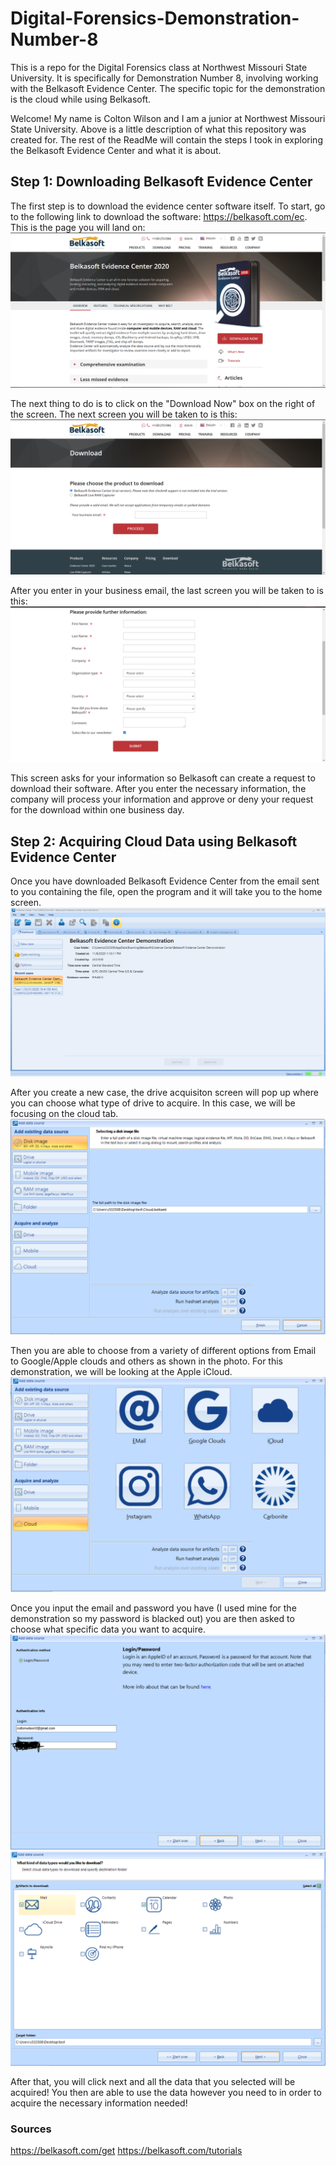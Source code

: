 # Digital-Forensics-Demonstration-Number-8
This is a repo for the Digital Forensics class at Northwest Missouri State University. It is specifically for Demonstration Number 8, involving working with the Belkasoft Evidence Center. The specific topic for the demonstration is the cloud while using Belkasoft. 


Welcome!
My name is Colton Wilson and I am a junior at Northwest Missouri State University. Above is a little description of what this repository was created for. The rest of the ReadMe will contain the steps I took in exploring the Belkasoft Evidence Center and what it is about.

## Step 1: Downloading Belkasoft Evidence Center
The first step is to download the evidence center software itself. To start, go to the following link to download the software: https://belkasoft.com/ec. This is the page you will land on: ![Belkasoft Main Page](dfbec1.PNG)

The next thing to do is to click on the "Download Now" box on the right of the screen. The next screen you will be taken to is this: ![Belkasoft Email Screen](dfbec2.PNG)

After you enter in your business email, the last screen you will be taken to is this: ![Belkasoft Information Screen](dfbec3.PNG)

This screen asks for your information so Belkasoft can create a request to download their software. After you enter the necessary information, the company will process your information and approve or deny your request for the download within one business day. 

## Step 2: Acquiring Cloud Data using Belkasoft Evidence Center
Once you have downloaded Belkasoft Evidence Center from the email sent to you containing the file, open the program and it will take you to the home screen. ![home screen](dfbec4.PNG)

After you create a new case, the drive acquisiton screen will pop up where you can choose what type of drive to acquire. In this case, we will be focusing on the cloud tab. ![driveacq](dfbec5.PNG) 

Then you are able to choose from a variety of different options from Email to Google/Apple clouds and others as shown in the photo. For this demonstration, we will be looking at the Apple iCloud. ![cloudacqpage](dfbec6.PNG)

Once you input the email and password you have (I used mine for the demonstration so my password is blacked out) you are then asked to choose what specific data you want to acquire. ![icloudinfo](dfbec7.PNG) ![specificdata](dfbec8.PNG)

After that, you will click next and all the data that you selected will be acquired! You then are able to use the data however you need to in order to acquire the necessary information needed!

### Sources
https://belkasoft.com/get 
https://belkasoft.com/tutorials 
